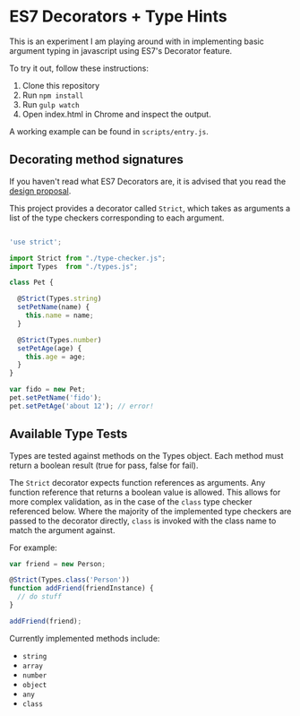 # ES7 Decorators + Type Hints

This is an experiment I am playing around with in implementing basic argument
typing in javascript using ES7's Decorator feature.

To try it out, follow these instructions:

1. Clone this repository
2. Run `npm install`
3. Run `gulp watch`
4. Open index.html in Chrome and inspect the output.

A working example can be found in `scripts/entry.js`.

## Decorating method signatures

If you haven't read what ES7 Decorators are, it is advised that you read the
[design proposal](https://github.com/wycats/javascript-decorators).

This project provides a decorator called `Strict`, which takes as arguments a
list of the type checkers corresponding to each argument.

````javascript

'use strict';

import Strict from "./type-checker.js";
import Types  from "./types.js";

class Pet {

  @Strict(Types.string)
  setPetName(name) {
    this.name = name;
  }

  @Strict(Types.number)
  setPetAge(age) {
    this.age = age;
  }
}

var fido = new Pet;
pet.setPetName('fido');
pet.setPetAge('about 12'); // error!
````

## Available Type Tests

Types are tested against methods on the Types object. Each method must return a
boolean result (true for pass, false for fail).

The `Strict` decorator expects function references as arguments. Any function
reference that returns a boolean value is allowed. This allows for more complex
validation, as in the case of the `class` type checker referenced below. Where
the majority of the implemented type checkers are passed to the decorator
directly, `class` is invoked with the class name to match the argument against.

For example:

````js
var friend = new Person;

@Strict(Types.class('Person'))
function addFriend(friendInstance) {
  // do stuff
}

addFriend(friend);
````

Currently implemented methods include:

* `string`
* `array`
* `number`
* `object`
* `any`
* `class`
